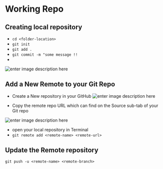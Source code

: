 # Working Repo

## Creating local repository

- `cd <folder-location>`
- `git init`
- `git add .`
- `git commit -m "some message !!`
-

![enter image description here](https://kevintshoemaker.github.io/StatsChats/GIT2.png)

## Add a New Remote to your Git Repo

- Create a New repository in your GitHub
  ![enter image description here](https://d186loudes4jlv.cloudfront.net/git/images/github_new_repo2.png)

- Copy the remote repo URL which can find on the Source sub-tab of your Git repo

![enter image description here](https://github-images.s3.amazonaws.com/enterprise/2.13/assets/images/help/repository/remotes-url.png)

- open your local repository in Terminal
- `git remote add <remote-name> <remote-url>`

## Update the Remote repository

    git push -u <remote-name> <remote-branch>
